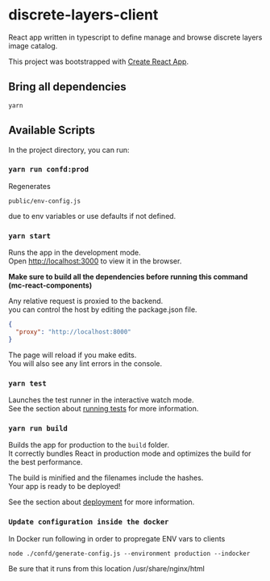 # discrete-layers-client

React app written in typescript to define manage and browse discrete layers image catalog.<br/>

This project was bootstrapped with [Create React App](https://github.com/facebook/create-react-app).

## Bring all dependencies

```
yarn
```

## Available Scripts

In the project directory, you can run:

### `yarn run confd:prod`

Regenerates

```
public/env-config.js
```

due to env variables or use defaults if not defined.<br />

### `yarn start`

Runs the app in the development mode.<br />
Open [http://localhost:3000](http://localhost:3000) to view it in the browser.

**Make sure to build all the dependencies before running this command (mc-react-components)**

Any relative request is proxied to the backend.<br/>
you can control the host by editing the package.json file.

```json
{
  "proxy": "http://localhost:8000"
}
```

The page will reload if you make edits.<br />
You will also see any lint errors in the console.

### `yarn test`

Launches the test runner in the interactive watch mode.<br />
See the section about [running tests](https://facebook.github.io/create-react-app/docs/running-tests) for more information.

### `yarn run build`

Builds the app for production to the `build` folder.<br />
It correctly bundles React in production mode and optimizes the build for the best performance.

The build is minified and the filenames include the hashes.<br />
Your app is ready to be deployed!

See the section about [deployment](https://facebook.github.io/create-react-app/docs/deployment) for more information.

### `Update configuration inside the docker`

In Docker run following in order to propregate ENV vars to clients

```
node ./confd/generate-config.js --environment production --indocker
```

Be sure that it runs from this location /usr/share/nginx/html
